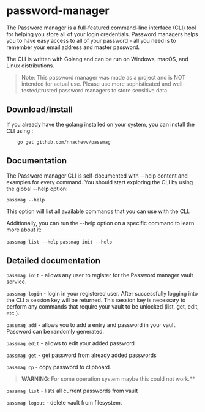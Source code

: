 # password-manager

The Password manager is a full-featured command-line interface (CLI) tool for helping you store all of your login credentials. Password managers helps you to have easy access to all of your password - all you need is to remember your email address and master password. 

The CLI is written with Golang and can be run on Windows, macOS, and Linux distributions.


>Note: This password manager was made as a project and is NOT intended for actual use. Please use more sophisticated and well-tested/trusted password managers to store sensitive data.


## Download/Install
If you already have the golang installed on your system, you can install the CLI using :
```
    go get github.com/nnachevv/passmag
```


## Documentation
The Password manager CLI is self-documented with --help content and examples for every command. You should start exploring the CLI by using the global --help option:

`passmag --help`

This option will list all available commands that you can use with the CLI.

Additionally, you can run the --help option on a specific command to learn more about it:

`passmag list --help`
`passmag init --help`

## Detailed documentation

`passmag init` - allows any user to register for the Password manager vault service.

`passmag login` - login in your registered user.  After successfully logging into the CLI a session key will be returned. This session key is necessary to perform any commands that require your vault to be unlocked (list, get, edit, etc.).

`passmag add` - allows you to add a entry and password in your vault. Password can be randomly generated.

`passmag edit` - allows to edit your added password

`passmag get` - get password from already added passwords

`passmag cp` - copy password to clipboard.  

> **WARNING**: For some operation system maybe this could not work.** 

`passmag list` - lists all current passwords from vault

`passmag logout` - delete vault from filesystem.



